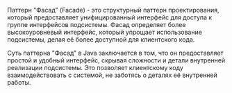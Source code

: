 Паттерн "Фасад" (Facade) - это структурный паттерн 
проектирования, который предоставляет унифицированный
интерфейс для доступа к группе интерфейсов подсистемы.
Фасад определяет более высокоуровневый интерфейс, 
который упрощает использование подсистемы, делая её более
доступной для клиентского кода.

Суть паттерна "Фасад" в Java заключается в том,
что он предоставляет простой и удобный интерфейс,
скрывая сложности и детали внутренней реализации 
подсистемы. Это позволяет клиентскому коду взаимодействовать 
с системой, не заботясь о деталях её внутренней работы.